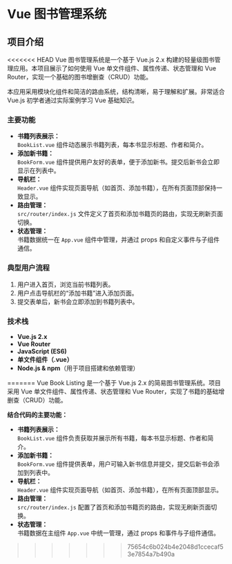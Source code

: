 <!-- by 冯荣健 -->
# Vue 图书管理系统

## 项目介绍

<<<<<<< HEAD
Vue 图书管理系统是一个基于 Vue.js 2.x 构建的轻量级图书管理应用。本项目展示了如何使用 Vue 单文件组件、属性传递、状态管理和 Vue Router，实现一个基础的图书增删查（CRUD）功能。

本应用采用模块化组件和简洁的路由系统，结构清晰，易于理解和扩展。非常适合 Vue.js 初学者通过实际案例学习 Vue 基础知识。

### 主要功能

- **书籍列表展示：**  
  `BookList.vue` 组件动态展示书籍列表，每本书显示标题、作者和简介。
- **添加新书籍：**  
  `BookForm.vue` 组件提供用户友好的表单，便于添加新书。提交后新书会立即显示在列表中。
- **导航栏：**  
  `Header.vue` 组件实现页面导航（如首页、添加书籍），在所有页面顶部保持一致显示。
- **路由管理：**  
  `src/router/index.js` 文件定义了首页和添加书籍页的路由，实现无刷新页面切换。
- **状态管理：**  
  书籍数据统一在 `App.vue` 组件中管理，并通过 props 和自定义事件与子组件通信。

### 典型用户流程

1. 用户进入首页，浏览当前书籍列表。
2. 用户点击导航栏的“添加书籍”进入添加页面。
3. 提交表单后，新书会立即添加到书籍列表中。

### 技术栈

- **Vue.js 2.x**
- **Vue Router**
- **JavaScript (ES6)**
- **单文件组件（.vue）**
- **Node.js & npm**（用于项目搭建和依赖管理）

=======
Vue Book Listing 是一个基于 Vue.js 2.x 的简易图书管理系统。项目采用 Vue 单文件组件、属性传递、状态管理和 Vue Router，实现了书籍的基础增删查（CRUD）功能。

**结合代码的主要功能：**
- **书籍列表展示：**  
  `BookList.vue` 组件负责获取并展示所有书籍，每本书显示标题、作者和简介。
- **添加新书籍：**  
  `BookForm.vue` 组件提供表单，用户可输入新书信息并提交，提交后新书会添加到列表中。
- **导航栏：**  
  `Header.vue` 组件实现页面导航（如首页、添加书籍），在所有页面顶部显示。
- **路由管理：**  
  `src/router/index.js` 配置了首页和添加书籍页的路由，实现无刷新页面切换。
- **状态管理：**  
  书籍数据在主组件 `App.vue` 中统一管理，通过 props 和事件与子组件通信。
>>>>>>> 75654c6b024b4e2048d1ccecaf53e7854a7b490a


